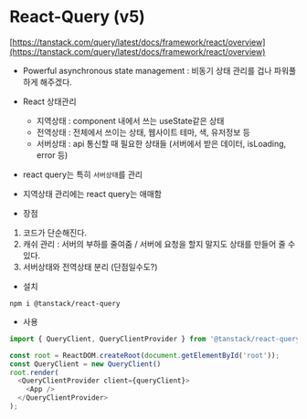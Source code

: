 # React-Query (v5)
[https://tanstack.com/query/latest/docs/framework/react/overview](https://tanstack.com/query/latest/docs/framework/react/overview)
- Powerful asynchronous state management : 비동기 상태 관리를 겁나 파워풀하게 해주겠다.  

- React 상태관리  
    - 지역상태 : component 내에서 쓰는 useState같은 상태
    - 전역상태 : 전체에서 쓰이는 상태, 웹사이트 테마, 색, 유저정보 등
    - 서버상태 : api 통신할 때 필요한 상태들 (서버에서 받은 데이터, isLoading, error 등)  

- react query는 특히 `서버상태`를 관리
- 지역상태 관리에는 react query는 애매함  

- 장점
1. 코드가 단순해진다.
2. 캐쉬 관리 : 서버의 부하를 줄여줌 / 서버에 요청을 할지 말지도 상태를 만들어 줄 수 있다.
3. 서버상태와 전역상태 분리 (단점일수도?)

- 설치
```shell script
npm i @tanstack/react-query
```
- 사용
```javascript
import { QueryClient, QueryClientProvider } from '@tanstack/react-query';

const root = ReactDOM.createRoot(document.getElementById('root'));
const QueryClient = new QueryClient()
root.render(
  <QueryClientProvider client={queryClient}>
    <App />
  </QueryClientProvider>
);
```


